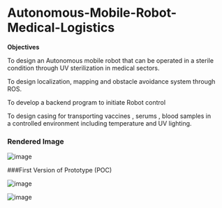 # Autonomous-Mobile-Robot-Medical-Logistics
<b>Objectives</b>

To design an Autonomous mobile robot that can be operated in a sterile condition through UV sterilization in medical sectors.

To design localization, mapping and obstacle avoidance system through ROS.

To develop a backend program to initiate Robot control 

To design casing for transporting vaccines , serums , blood samples in a controlled environment including temperature and UV lighting.

### Rendered Image

<centre>![image](https://user-images.githubusercontent.com/68050861/225622905-78319519-3232-4330-9e4a-43edfc78d735.png)</centre>

###First Version of Prototype (POC)

<centre>![image](https://user-images.githubusercontent.com/70406505/216823519-b8d5a0dd-4870-45e6-9476-7f7e638767e0.png)</centre>

<centre>![image](https://user-images.githubusercontent.com/70406505/216823534-3bb41157-6031-41de-92be-9b7a2c6b8281.png)</centre>


